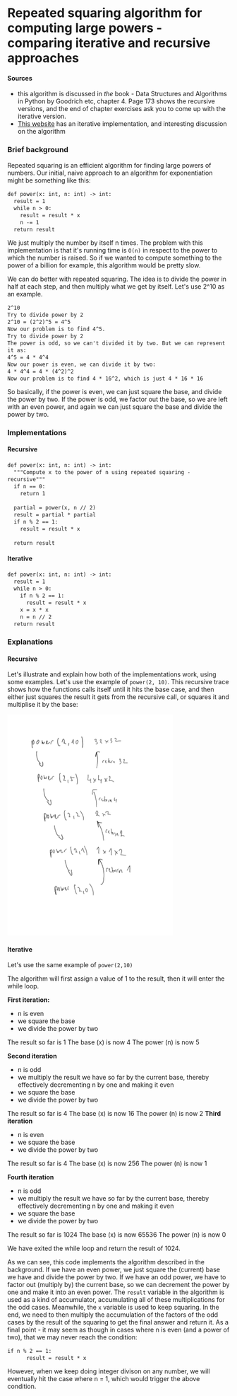 # Repeated squaring algorithm for computing large powers - comparing iterative and recursive approaches

#### Sources

- this algorithm is discussed in *the* book - Data Structures and Algorithms in Python by Goodrich etc, chapter 4. Page 173 shows the recursive versions, and the end of chapter exercises ask you to come up with the iterative version.
- [This website](https://www.rookieslab.com/posts/fast-power-algorithm-exponentiation-by-squaring-cpp-python-implementation) has an iterative implementation, and interesting discussion on the algorithm

### Brief background

Repeated squaring is an efficient algorithm for finding large powers of numbers. Our initial, naive approach to an algorithm for exponentiation might be something like this:

```
def power(x: int, n: int) -> int:
  result = 1
  while n > 0:
    result = result * x
    n -= 1
  return result
```

We just multiply the number by itself n times. The problem with this implementation is that it's running time is `O(n)` in respect to the power to which the number is raised. So if we wanted to compute something to the power of a billion for example, this algorithm would be pretty slow.

We can do better with repeated squaring. The idea is to divide the power in half at each step, and then multiply what we get by itself. Let's use 2^10 as an example.

```
2^10
Try to divide power by 2
2^10 = (2^2)^5 = 4^5
Now our problem is to find 4^5.
Try to divide power by 2
The power is odd, so we can't divided it by two. But we can represent it as:
4^5 = 4 * 4^4
Now our power is even, we can divide it by two:
4 * 4^4 = 4 * (4^2)^2
Now our problem is to find 4 * 16^2, which is just 4 * 16 * 16 
```

So basically, if the power is even, we can just square the base, and divide the power by two. If the power is odd, we factor out the base, so we are left with an even power, and again we can just square the base and divide the power by two.

### Implementations

#### Recursive

```
def power(x: int, n: int) -> int:
  """Compute x to the power of n using repeated squaring - recursive"""
  if n == 0:
    return 1

  partial = power(x, n // 2)
  result = partial * partial
  if n % 2 == 1:
    result = result * x
  
  return result
```

#### Iterative

```
def power(x: int, n: int) -> int:
  result = 1
  while n > 0:
    if n % 2 == 1:
      result = result * x
    x = x * x
    n = n // 2
  return result
```

### Explanations

#### Recursive

Let's illustrate and explain how both of the implementations work, using some examples. Let's use the example of `power(2, 10)`. This recursive trace shows how the functions calls itself until it hits the base case, and then either just squares the result it gets from the recursive call, or squares it and multiplise it by the base:

<img src="./recursive_power.png" height=500px>


#### Iterative

Let's use the same example of `power(2,10)`

The algorithm will first assign a value of 1 to the result, then it will enter the while loop.

**First iteration:**

- n is even
- we square the base
- we divide the power by two

The result so far is 1
The base (x) is now 4
The power (n) is now 5

**Second iteration**

- n is odd
- we multiply the result we have so far by the current base, thereby effectively decrementing n by one and making it even
- we square the base
- we divide the power by two

The result so far is 4
The base (x) is now 16
The power (n) is now 2
**Third iteration**

- n is even
- we square the base
- we divide the power by two

The result so far is 4
The base (x) is now 256
The power (n) is now 1

**Fourth iteration**

- n is odd
- we multiply the result we have so far by the current base, thereby effectively decrementing n by one and making it even
- we square the base
- we divide the power by two

The result so far is 1024
The base (x) is now 65536
The power (n) is now 0

We have exited the while loop and return the result of 1024.

As we can see, this code implements the algorithm described in the background. If we have an even power, we just square the (current) base we have and divide the power by two. If we have an odd power, we have to factor out (multiply by) the current base, so we can decrement the power by one and make it into an even power. The `result` variable in the algorithm is used as a kind of accumulator, accumulating all of these multiplications for the odd cases. Meanwhile, the `x` variable is used to keep squaring. In the end, we need to then multiply the accumulation of the factors of the odd cases by the result of the squaring to get the final answer and return it. As a final point - it may seem as though in cases where n is even (and a power of two), that we may never reach the condition:

```
if n % 2 == 1:
      result = result * x
```

However, when we keep doing integer divison on any number, we will eventually hit the case where n = 1, which would trigger the above condition.